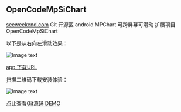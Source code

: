 ## OpenCodeMpSiChart

 [seeweekend.com](http://seeweekend.com) Git 开源区 android MPChart 可跨屏幕可滑动 扩展项目 OpenCodeMpSiChart

以下是从右向左滑动效果：


![Image text](http://vpcpublic.oss-cn-beijing.aliyuncs.com/publicshar/mp1_gif.gif)


[app 下载URL](http://seeweekpublic.oss-cn-shanghai.aliyuncs.com/OpenCode/MpSiChart.apk)



扫描二维码下载安装体验：

![Image text](http://vpcpublic.oss-cn-beijing.aliyuncs.com/publicshar/MpSiChartAppDown.png)

 [点此查看Git源码 DEMO](http://47.94.146.234/git/)
 
 
  
  